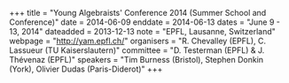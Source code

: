 +++
title = "Young Algebraists' Conference 2014 (Summer School and Conference)"
date = 2014-06-09
enddate = 2014-06-13
dates = "June 9 - 13, 2014"
dateadded = 2013-12-13
note = "EPFL, Lausanne, Switzerland"
webpage = "http://yam.epfl.ch/"
organisers = "R. Chevalley (EPFL), C. Lassueur (TU Kaiserslautern)"
committee = "D. Testerman (EPFL) & J. Thévenaz (EPFL)"
speakers = "Tim Burness (Bristol), Stephen Donkin (York), Olivier Dudas (Paris-Diderot)"
+++
